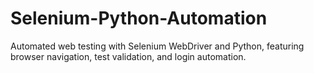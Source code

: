 # Selenium-Python-Automation
Automated web testing with Selenium WebDriver and Python, featuring browser navigation, test validation, and login automation.
